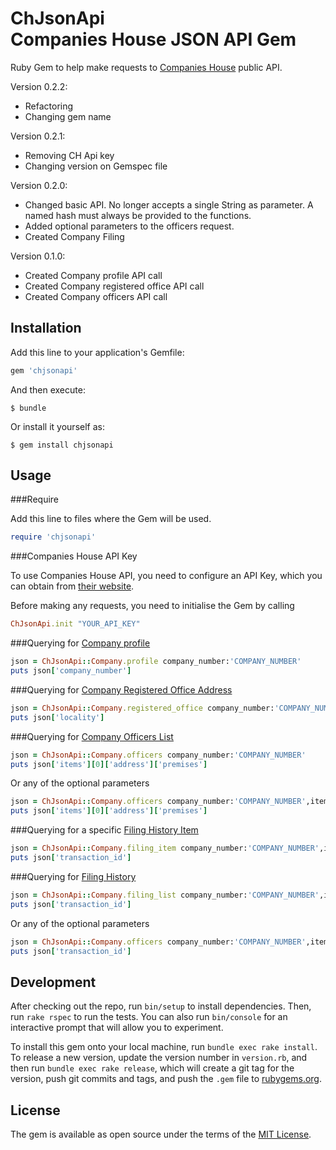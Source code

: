 # ChJsonApi <br> Companies House JSON API Gem

Ruby Gem to help make requests to <a href="https://developer.companieshouse.gov.uk/api/docs/" title="Companies House">Companies House</a> public API.

Version 0.2.2:
 - Refactoring
 - Changing gem name

Version 0.2.1:
 - Removing CH Api key
 - Changing version on Gemspec file

Version 0.2.0:
 - Changed basic API. No longer accepts a single String as parameter. A named hash must always be provided to the functions.
 - Added optional parameters to the officers request.
 - Created Company Filing
 

Version 0.1.0:
 - Created Company profile API call
 - Created Company registered office API call
 - Created Company officers API call


## Installation

Add this line to your application's Gemfile:

```ruby
gem 'chjsonapi'
```

And then execute:

    $ bundle

Or install it yourself as:

    $ gem install chjsonapi

## Usage

###Require

Add this line to files where the Gem will be used.

```ruby
require 'chjsonapi'
```

###Companies House API Key

To use Companies House API, you need to configure an API Key, which you can obtain from <a target="_blank" href="https://developer.companieshouse.gov.uk/api/docs/index/gettingStarted/apikey_authorisation.html" title="Companies House Authentication API key"> their website</a>.

Before making any requests, you need to initialise the Gem by calling

```ruby
ChJsonApi.init "YOUR_API_KEY"
```

###Querying for <a target="_blank" href="https://developer.companieshouse.gov.uk/api/docs/company/company_number/readCompanyProfile.html" title="Company Profile">Company profile</a>

```ruby
json = ChJsonApi::Company.profile company_number:'COMPANY_NUMBER'
puts json['company_number']
```

###Querying for <a target="_blank" href="https://developer.companieshouse.gov.uk/api/docs/company/company_number/registered-office-address/readRegisteredOfficeAddress.html" title="Company Registered Office Address">Company Registered Office Address</a>

```ruby
json = ChJsonApi::Company.registered_office company_number:'COMPANY_NUMBER'
puts json['locality']
```

###Querying for <a target="_blank" href="https://developer.companieshouse.gov.uk/api/docs/company/company_number/officers/officerList.html" title="Company Officers List">Company Officers List</a>

```ruby
json = ChJsonApi::Company.officers company_number:'COMPANY_NUMBER'
puts json['items'][0]['address']['premises']
```

Or any of the optional parameters

```ruby
json = ChJsonApi::Company.officers company_number:'COMPANY_NUMBER',items_per_page:X,start_index:X,order_by:'ORDER_BY'
puts json['items'][0]['address']['premises']
```


###Querying for a specific <a target="_blank" href="https://developer.companieshouse.gov.uk/api/docs/company/company_number/filing-history/transaction_id/getFilingHistoryItem.html" title="Filing History Item">Filing History Item</a>

```ruby
json = ChJsonApi::Company.filing_item company_number:'COMPANY_NUMBER',items_per_page:X,start_index:X,order_by:'ORDER_BY'
puts json['transaction_id']
```


###Querying for <a target="_blank" href="https://developer.companieshouse.gov.uk/api/docs/company/company_number/filing-history/getFilingHistoryList.html" title="Filing History List">Filing History</a>

```ruby
json = ChJsonApi::Company.filing_list company_number:'COMPANY_NUMBER',items_per_page:X,start_index:X,order_by:'ORDER_BY'
puts json['transaction_id']
```

Or any of the optional parameters

```ruby
json = ChJsonApi::Company.officers company_number:'COMPANY_NUMBER',items_per_page:X,start_index:X,category:'ORDER_BY'
puts json['transaction_id']
```

## Development

After checking out the repo, run `bin/setup` to install dependencies. Then, run `rake rspec` to run the tests. You can also run `bin/console` for an interactive prompt that will allow you to experiment.

To install this gem onto your local machine, run `bundle exec rake install`. To release a new version, update the version number in `version.rb`, and then run `bundle exec rake release`, which will create a git tag for the version, push git commits and tags, and push the `.gem` file to [rubygems.org](https://rubygems.org).


## License

The gem is available as open source under the terms of the [MIT License](http://opensource.org/licenses/MIT).

